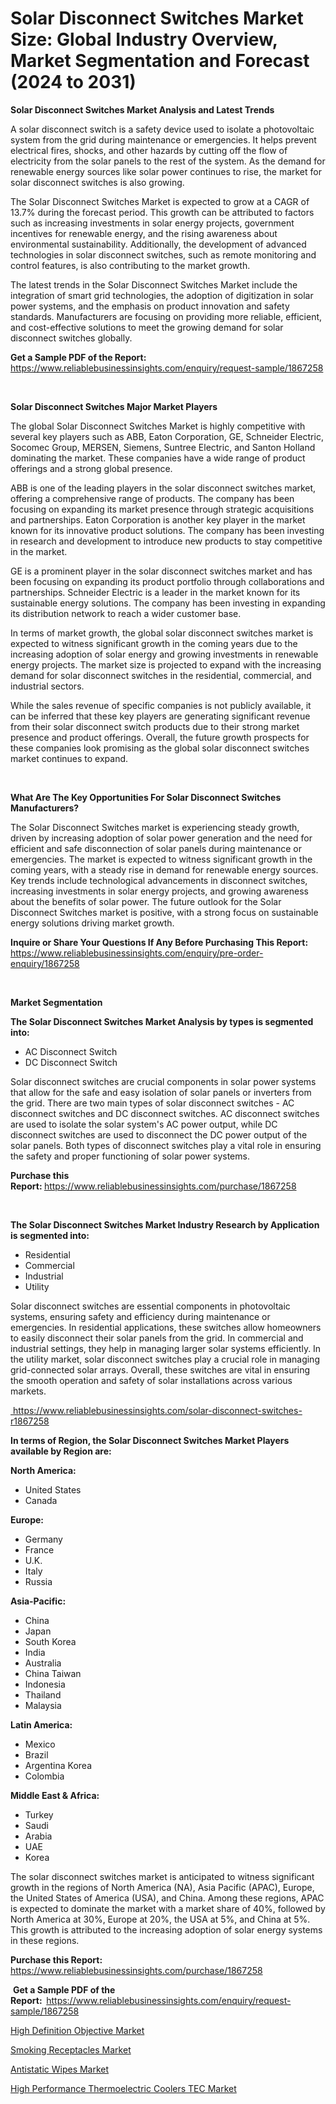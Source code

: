 <p><h1>Solar Disconnect Switches Market Size: Global Industry Overview, Market Segmentation and Forecast (2024 to 2031)</h1></p><p><strong>Solar Disconnect Switches Market Analysis and Latest Trends</strong></p>
<p><p>A solar disconnect switch is a safety device used to isolate a photovoltaic system from the grid during maintenance or emergencies. It helps prevent electrical fires, shocks, and other hazards by cutting off the flow of electricity from the solar panels to the rest of the system. As the demand for renewable energy sources like solar power continues to rise, the market for solar disconnect switches is also growing.</p><p>The Solar Disconnect Switches Market is expected to grow at a CAGR of 13.7% during the forecast period. This growth can be attributed to factors such as increasing investments in solar energy projects, government incentives for renewable energy, and the rising awareness about environmental sustainability. Additionally, the development of advanced technologies in solar disconnect switches, such as remote monitoring and control features, is also contributing to the market growth.</p><p>The latest trends in the Solar Disconnect Switches Market include the integration of smart grid technologies, the adoption of digitization in solar power systems, and the emphasis on product innovation and safety standards. Manufacturers are focusing on providing more reliable, efficient, and cost-effective solutions to meet the growing demand for solar disconnect switches globally.</p></p>
<p><strong>Get a Sample PDF of the Report:&nbsp;</strong> <a href="https://www.reliablebusinessinsights.com/enquiry/request-sample/1867258">https://www.reliablebusinessinsights.com/enquiry/request-sample/1867258</a></p>
<p>&nbsp;</p>
<p><strong>Solar Disconnect Switches Major Market Players</strong></p>
<p><p>The global Solar Disconnect Switches Market is highly competitive with several key players such as ABB, Eaton Corporation, GE, Schneider Electric, Socomec Group, MERSEN, Siemens, Suntree Electric, and Santon Holland dominating the market. These companies have a wide range of product offerings and a strong global presence.</p><p>ABB is one of the leading players in the solar disconnect switches market, offering a comprehensive range of products. The company has been focusing on expanding its market presence through strategic acquisitions and partnerships. Eaton Corporation is another key player in the market known for its innovative product solutions. The company has been investing in research and development to introduce new products to stay competitive in the market.</p><p>GE is a prominent player in the solar disconnect switches market and has been focusing on expanding its product portfolio through collaborations and partnerships. Schneider Electric is a leader in the market known for its sustainable energy solutions. The company has been investing in expanding its distribution network to reach a wider customer base.</p><p>In terms of market growth, the global solar disconnect switches market is expected to witness significant growth in the coming years due to the increasing adoption of solar energy and growing investments in renewable energy projects. The market size is projected to expand with the increasing demand for solar disconnect switches in the residential, commercial, and industrial sectors.</p><p>While the sales revenue of specific companies is not publicly available, it can be inferred that these key players are generating significant revenue from their solar disconnect switch products due to their strong market presence and product offerings. Overall, the future growth prospects for these companies look promising as the global solar disconnect switches market continues to expand.</p></p>
<p>&nbsp;</p>
<p><strong>What Are The Key Opportunities For Solar Disconnect Switches Manufacturers?</strong></p>
<p><p>The Solar Disconnect Switches market is experiencing steady growth, driven by increasing adoption of solar power generation and the need for efficient and safe disconnection of solar panels during maintenance or emergencies. The market is expected to witness significant growth in the coming years, with a steady rise in demand for renewable energy sources. Key trends include technological advancements in disconnect switches, increasing investments in solar energy projects, and growing awareness about the benefits of solar power. The future outlook for the Solar Disconnect Switches market is positive, with a strong focus on sustainable energy solutions driving market growth.</p></p>
<p><strong>Inquire or Share Your Questions If Any Before Purchasing This Report:</strong> <a href="https://www.reliablebusinessinsights.com/enquiry/pre-order-enquiry/1867258">https://www.reliablebusinessinsights.com/enquiry/pre-order-enquiry/1867258</a></p>
<p>&nbsp;</p>
<p><strong>Market Segmentation</strong></p>
<p><strong>The Solar Disconnect Switches Market Analysis by types is segmented into:</strong></p>
<p><ul><li>AC Disconnect Switch</li><li>DC Disconnect Switch</li></ul></p>
<p><p>Solar disconnect switches are crucial components in solar power systems that allow for the safe and easy isolation of solar panels or inverters from the grid. There are two main types of solar disconnect switches - AC disconnect switches and DC disconnect switches. AC disconnect switches are used to isolate the solar system's AC power output, while DC disconnect switches are used to disconnect the DC power output of the solar panels. Both types of disconnect switches play a vital role in ensuring the safety and proper functioning of solar power systems.</p></p>
<p><strong>Purchase this Report:&nbsp;</strong><a href="https://www.reliablebusinessinsights.com/purchase/1867258">https://www.reliablebusinessinsights.com/purchase/1867258</a></p>
<p>&nbsp;</p>
<p><strong>The Solar Disconnect Switches Market Industry Research by Application is segmented into:</strong></p>
<p><ul><li>Residential</li><li>Commercial</li><li>Industrial</li><li>Utility</li></ul></p>
<p><p>Solar disconnect switches are essential components in photovoltaic systems, ensuring safety and efficiency during maintenance or emergencies. In residential applications, these switches allow homeowners to easily disconnect their solar panels from the grid. In commercial and industrial settings, they help in managing larger solar systems efficiently. In the utility market, solar disconnect switches play a crucial role in managing grid-connected solar arrays. Overall, these switches are vital in ensuring the smooth operation and safety of solar installations across various markets.</p></p>
<p><a href="https://www.reliablebusinessinsights.com/solar-disconnect-switches-r1867258">&nbsp;https://www.reliablebusinessinsights.com/solar-disconnect-switches-r1867258</a></p>
<p><strong>In terms of Region, the Solar Disconnect Switches Market Players available by Region are:</strong></p>
<p>
    <p> <strong> North America: </strong>
        <ul>
            <li>United States</li>
            <li>Canada</li>
        </ul>
        </p> 
    <p> <strong> Europe: </strong>
        <ul>
            <li>Germany</li>
            <li>France</li>
            <li>U.K.</li>
            <li>Italy</li>
            <li>Russia</li>
        </ul>
        </p> 
    <p> <strong> Asia-Pacific: </strong>
        <ul>
            <li>China</li>
            <li>Japan</li>
            <li>South Korea</li>
            <li>India</li>
            <li>Australia</li>
            <li>China Taiwan</li>
            <li>Indonesia</li>
            <li>Thailand</li>
            <li>Malaysia</li>
        </ul>
        </p> 
    <p> <strong> Latin America: </strong>
        <ul>
            <li>Mexico</li>
            <li>Brazil</li>
            <li>Argentina Korea</li>
            <li>Colombia</li>
        </ul>
        </p> 
    <p> <strong> Middle East & Africa: </strong>
        <ul>
            <li>Turkey</li>
            <li>Saudi</li>
            <li>Arabia</li>
            <li>UAE</li>
            <li>Korea</li>
        </ul>
    </p>
    </p>
<p><p>The solar disconnect switches market is anticipated to witness significant growth in the regions of North America (NA), Asia Pacific (APAC), Europe, the United States of America (USA), and China. Among these regions, APAC is expected to dominate the market with a market share of 40%, followed by North America at 30%, Europe at 20%, the USA at 5%, and China at 5%. This growth is attributed to the increasing adoption of solar energy systems in these regions.</p></p>
<p><strong>Purchase this Report: </strong><a href="https://www.reliablebusinessinsights.com/purchase/1867258">https://www.reliablebusinessinsights.com/purchase/1867258</a></p>
<p>&nbsp;<strong>Get a Sample PDF of the Report:&nbsp;&nbsp;</strong><a href="https://www.reliablebusinessinsights.com/enquiry/request-sample/1867258">https://www.reliablebusinessinsights.com/enquiry/request-sample/1867258</a></p>
<p><strong></strong></p>
<p><p><a href="https://medium.com/@gabrieluffman5656/high-definition-objective-market-outlook-complete-industry-analysis-2024-to-2031-3266e4dcbfcb">High Definition Objective Market</a></p><p><a href="https://github.com/msbsaifansami/Market-Research-Report-List-1/blob/main/smoking-receptacles-market.md">Smoking Receptacles Market</a></p><p><a href="https://github.com/EveKerluke2023/Market-Research-Report-List-2/blob/main/antistatic-wipes-market.md">Antistatic Wipes Market</a></p><p><a href="https://medium.com/@go-emi/strategic-insights-into-global-high-performance-thermoelectric-coolers-tec-market-trends-2024-10b93d33ec85">High Performance Thermoelectric Coolers TEC Market</a></p></p>